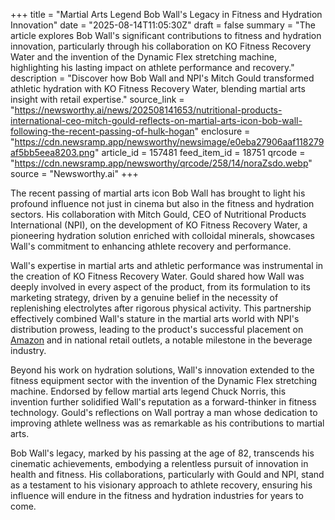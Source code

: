 +++
title = "Martial Arts Legend Bob Wall's Legacy in Fitness and Hydration Innovation"
date = "2025-08-14T11:05:30Z"
draft = false
summary = "The article explores Bob Wall's significant contributions to fitness and hydration innovation, particularly through his collaboration on KO Fitness Recovery Water and the invention of the Dynamic Flex stretching machine, highlighting his lasting impact on athlete performance and recovery."
description = "Discover how Bob Wall and NPI's Mitch Gould transformed athletic hydration with KO Fitness Recovery Water, blending martial arts insight with retail expertise."
source_link = "https://newsworthy.ai/news/202508141653/nutritional-products-international-ceo-mitch-gould-reflects-on-martial-arts-icon-bob-wall-following-the-recent-passing-of-hulk-hogan"
enclosure = "https://cdn.newsramp.app/newsworthy/newsimage/e0eba27906aaf118279af5bb5eea8203.png"
article_id = 157481
feed_item_id = 18751
qrcode = "https://cdn.newsramp.app/newsworthy/qrcode/258/14/noraZsdo.webp"
source = "Newsworthy.ai"
+++

<p>The recent passing of martial arts icon Bob Wall has brought to light his profound influence not just in cinema but also in the fitness and hydration sectors. His collaboration with Mitch Gould, CEO of Nutritional Products International (NPI), on the development of KO Fitness Recovery Water, a pioneering hydration solution enriched with colloidal minerals, showcases Wall's commitment to enhancing athlete recovery and performance.</p><p>Wall's expertise in martial arts and athletic performance was instrumental in the creation of KO Fitness Recovery Water. Gould shared how Wall was deeply involved in every aspect of the product, from its formulation to its marketing strategy, driven by a genuine belief in the necessity of replenishing electrolytes after rigorous physical activity. This partnership effectively combined Wall's stature in the martial arts world with NPI's distribution prowess, leading to the product's successful placement on <a href="https://www.amazon.com" rel="nofollow" target="_blank">Amazon</a> and in national retail outlets, a notable milestone in the beverage industry.</p><p>Beyond his work on hydration solutions, Wall's innovation extended to the fitness equipment sector with the invention of the Dynamic Flex stretching machine. Endorsed by fellow martial arts legend Chuck Norris, this invention further solidified Wall's reputation as a forward-thinker in fitness technology. Gould's reflections on Wall portray a man whose dedication to improving athlete wellness was as remarkable as his contributions to martial arts.</p><p>Bob Wall's legacy, marked by his passing at the age of 82, transcends his cinematic achievements, embodying a relentless pursuit of innovation in health and fitness. His collaborations, particularly with Gould and NPI, stand as a testament to his visionary approach to athlete recovery, ensuring his influence will endure in the fitness and hydration industries for years to come.</p>
